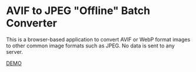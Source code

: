 # AVIF to JPEG "Offline" Batch Converter
This is a browser-based application to convert AVIF or WebP format images to other common image formats such as JPEG.
No data is sent to any server.

<a href="https://gitcobra.github.io/avif2jpeg/dist/">DEMO</a>

